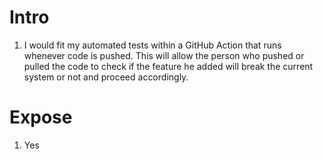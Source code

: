 # Intro
1. I would fit my automated tests within a GitHub Action that runs whenever code is pushed. This will allow the person who pushed or pulled the code to check if the feature he added will break the current system or not and proceed accordingly.

# Expose
1. Yes





